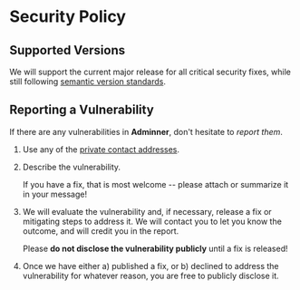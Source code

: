 # Security Policy

## Supported Versions

We will support the current major release for all critical security fixes, while still
following [semantic version standards](https://semver.org/).

## Reporting a Vulnerability

If there are any vulnerabilities in **Adminner**, don't hesitate to _report them_.

1. Use any of the [private contact addresses](https://github.com/xzima/Adminner#support).
2. Describe the vulnerability.

   If you have a fix, that is most welcome -- please attach or summarize it in your message!

3. We will evaluate the vulnerability and, if necessary, release a fix or mitigating steps to address it. We will
   contact you to let you know the outcome, and will credit you in the report.

   Please **do not disclose the vulnerability publicly** until a fix is released!

4. Once we have either a) published a fix, or b) declined to address the vulnerability for whatever reason, you are free
   to publicly disclose it.

